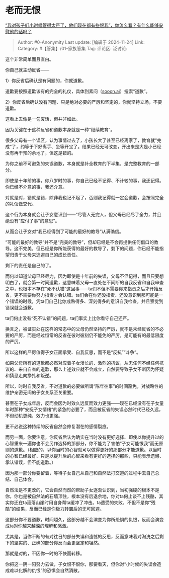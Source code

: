 # 老而无恨
[“我对孩子们小时候管得太严了，他们现在都有些恨我”，你怎么看？有什么能够安慰他的话吗？](https://www.zhihu.com/question/767174008/answer/39496552599)

> Author: #0-Anonymity
> Last update: [编辑于 2024-11-24]
> Link:
> Category: #【答集】/01-家族答集 
> Tag: 
> 评论区:
> 泛讨论:

这个非常简单而且直白。

你自己就主动反省——

1）你反省后确认是有问题的，你就道歉。

道歉要按照道歉该有的完全的礼仪，具体到素问（[sooon.ai](https://link.zhihu.com/?target=http%3A//sooon.ai)）搜索“道歉”。

2）你反省后确认没有问题、只是绝对必要的严厉和坚定的，你就坚持立场，不要道歉。

这看上去像是一句废话，但并非如此。

因为关键在于这种反省和道歉本身就是一种“继续教育”。

很多父母有一个误区，认为事情过去了，小孩长大了甚至已经离家了，教育就“完成”了，约等于下好离手、坐等开宝了。结果已经无可改变，开出来是大是小已经没有再干预的余地了，但这是错的。

为你之前不可避免的失误道歉，本身就是补全教育的下半集，是完整教育的一部分。

即使是十年前的事，你八岁时的事，你自己已经不记得、不计较的事，我还记得。你已经不介意的事，我还介意。

对就是对，错就是错，除非我也记不起了，否则我记得就一定会道歉，会按照完全的礼仪做交代。

这个行为本身就会让子女意识到——“尽管人无完人，但父母已经尽了全力，并且绝没有“应付了事”的意思”。

从而会让子女对“我已经得到了可能的最好的教导”从满确信。

“可能的最好的教导”并不是“完美的教导”，但却已经是不会再提供任何借口的教导。这不完美，但已经是你所能获得的最好的教导了，剩下的问题，你已经不能指望归责于父母来逃避自己的成长责任。

剩下的责任是自己的了。

而何以知道父母已经尽力，因为即使是十年前的失误，父母不但记得，而且只要想明白了，就会第一时间道歉，这意味着父母一直处在不间断的自我反省和自我审查之中，也根本不存在“死不认错”这回事——ta们不但不需要你来指责之后才开始反省，更不需要你努力指责才会认错。ta们会在你还没指责、还没意识到那可能是一个错误的时候，凭ta们自己比你成熟得多、深刻得多的意识自我检查，并且察觉到错误就会道歉。

ta们何止没有“死不认错”的问题，ta们事实上比你看守自己还严。

换言之，被证实处在这样的常态中的父母仍然坚持的严厉，就不是未经反省的不必要的严厉，而是经过恒常的反省在彼时彼刻仍不能免的严厉，是可能有的最低限度的严厉。

所以这样的严厉值得子女正面承受、自我反思，而不是“反抗”“斗争”。

如果父母所有的道歉都必然对应着子女漫长的、激烈的抗议，从无任何不经任何抗议的、来自自省的道歉，那么上述效应就不会成立，自然要导致子女不断因为怀疑和猜忌走向挣扎和叛逆。

所以，时时自我反省，不对道歉的必要做所谓“陈年往事”的时间豁免，对战略性的维护亲密无间的子女关系至关重要。

甚至在子女成年后，反而会因为时效久远反而效力更强——现在已经没有在子女童年时那种“安抚子女情绪”的紧急的必要了，而且被反省的失误必然时代已经久远，不但动机更纯，效力也更强。

更不必说这种持续的反省自然会修复潜在的感情裂痕。

而另一面，你要注意，你反省后认为确实在当时没有更好选择、即使以你提升过的心智重来一遍你也不会另作选择的那部分，你不能为了害怕“子女可能恨我”而无原则的道歉。（相应的，以你当时的心智就可以做得更好的那部分才能道歉。以当时的心智已经最好、只是以提升后的心智来看有更好的选择的那些，只能表示遗憾、承认错误，但不能道歉。）

因为那一部分你要留着，等待子女自己从自己和自然法打交道的过程中去自己总结、自己体会。

自然法是不更改的，它会自然而然的帮助子女逐渐认识到，当初强硬的根本不是你，你也是被自然法的石墙顶住，根本没有后退余地，你对ta何止谈不上残酷，其实你还在ta滚落山崖时用自身帮ta缓冲了冲击。ta遭受的失败，不但不是你“残酷”的结果，反而已经是你极力转圜后的无可回避。

这部分你不要道歉，时间越久，这部分越不会演变为你所恐惧的仇恨，反而会演变成ta对你越来越深的理解和感激。

尤其是，当你不断的有对往日的部分失误和遗憾的反思，反而意味着对淘洗之后剩下的坚实的、正确的部分你反而会更坚定和坦然。

那就是对的，不因你一时的不快而转移。

你把这一阴一阳努力去做，子女恨不恨你，那要看天，但你对“小时候的失误会造成难以化解的仇恨”的恐惧会自然消散。